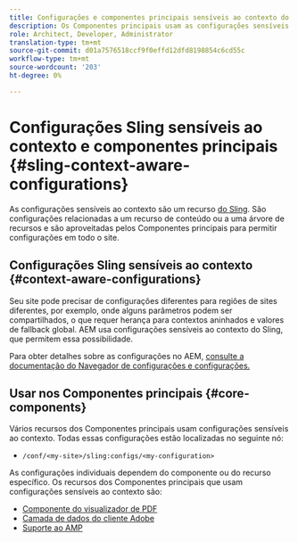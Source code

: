 ```yaml
---
title: Configurações e componentes principais sensíveis ao contexto do Sling
description: Os Componentes principais usam as configurações sensíveis ao contexto do Sling para determinados recursos
role: Architect, Developer, Administrator
translation-type: tm+mt
source-git-commit: d01a7576518ccf9f0effd12dfd8198854c6cd55c
workflow-type: tm+mt
source-wordcount: '203'
ht-degree: 0%

---
```



# Configurações Sling sensíveis ao contexto e componentes principais {#sling-context-aware-configurations}

As configurações sensíveis ao contexto são um recurso [do Sling](https://sling.apache.org/documentation/bundles/context-aware-configuration/context-aware-configuration.html). São configurações relacionadas a um recurso de conteúdo ou a uma árvore de recursos e são aproveitadas pelos Componentes principais para permitir configurações em todo o site.

## Configurações Sling sensíveis ao contexto {#context-aware-configurations}

Seu site pode precisar de configurações diferentes para regiões de sites diferentes, por exemplo, onde alguns parâmetros podem ser compartilhados, o que requer herança para contextos aninhados e valores de fallback global. AEM usa configurações sensíveis ao contexto do Sling, que permitem essa possibilidade.

Para obter detalhes sobre as configurações no AEM, [consulte a documentação do Navegador de configurações e configurações.](https://docs.adobe.com/content/help/en/experience-manager-cloud-service/implementing/developing/configurations.html)

## Usar nos Componentes principais {#core-components}

Vários recursos dos Componentes principais usam configurações sensíveis ao contexto. Todas essas configurações estão localizadas no seguinte nó:

* `/conf/<my-site>/sling:configs/<my-configuration>`

As configurações individuais dependem do componente ou do recurso específico. Os recursos dos Componentes principais que usam configurações sensíveis ao contexto são:

* [Componente do visualizador de PDF](https://github.com/adobe/aem-core-wcm-components/tree/master/content/src/content/jcr_root/apps/core/wcm/components/pdfviewer/v1/pdfviewer#context-aware-config)
* [Camada de dados do cliente Adobe](/help/developing/data-layer/overview.md#installation-activation)
* [Suporte ao AMP](https://github.com/adobe/aem-core-wcm-components/tree/master/extensions/amp)
